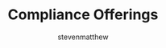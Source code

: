 ---
title: Compliance Offerings
titleSuffix: Azure Storage
description: Learn about compliance offerings
services: storage
author: stevenmatthew

ms.service: storage
ms.topic: conceptual
ms.date: 06/06/2022
ms.author: shaas
ms.subservice: Storage Mover
---